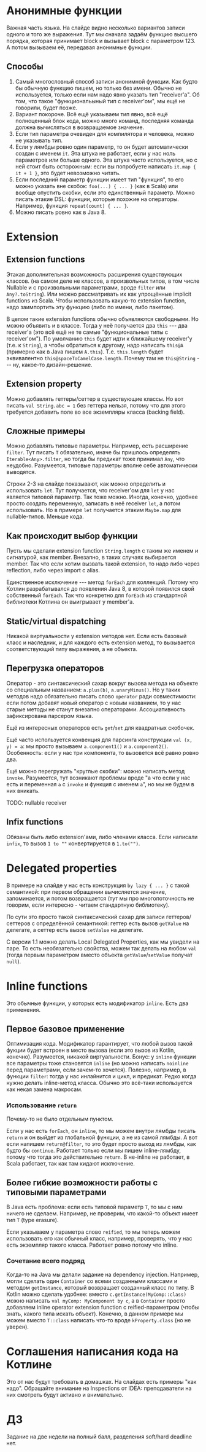 # Анонимные функции

Важная часть языка.
На слайде видно несколько вариантов записи одного и того же выражения.
Тут мы сначала задаём функцию высшего порядка, которая принимает block и вызывает block с параметром 123.
А потом вызываем её, передавая анонимные функции.

## Способы
1. Самый многословный способ записи анонимной функции.
   Как будто бы обычную функцию пишем, но только без имени.
   Обычно не используется, только если нам надо явно указать
   тип "receiver'а". Об том, что такое "функциональыный тип
   с receiver'ом", мы ещё не говорили, будет позже.
2. Вариант покороче.
   Всё ещё указываем тип явно, всё ещё полноценный блок кода,
   можно много команд,
   последняя команда должна вычисляться в возвращаемое значение.
3. Если тип параметра очевиден для компилятора и человека, можно не указывать тип.
4. Если у лямбды ровно один параметр, то он будет автоматически создан с именем `it`.
   Эта штука не работает, если у нас ноль параметров или больше одного.
   Эта штука часто используется, но с ней стоит быть осторожным:
   если вы попробуете написать `it.map { it + 1 }`, это будет невозможно читать.
5. Если последний параметр функции имеет тип "функция", то его можно указать вне скобок:
   `foo(...) { ... }` (как в Scala) или вообще опустить скобки, если это единственный параметр.
   Можно писать этакие DSL: функции, которые похожие на операторы.
   Например, функция `repeat(count) { ... }`.
6. Можно писать ровно как в Java 8.

# Extension
## Extension functions
Этакая дополнительная возможность расширения существующих классов.
(на самом деле не классов, а произвольных типов, в том числе Nullable
и с произвольными параметрами, вроде `filter` или `Any?.toString`).
Или можно рассматривать их как упрощённые implicit functions из Scala.
Чтобы использовать какую-то extension function, надо заимпортить эту функцию (либо по имени, либо пакетом).

В целом такие extension functions обычно объявляются свободными.
Но можно объявить и в классе.
Тогда у неё получается два `this` --- два receiver'а
(это всё ещё не те самые "функциональные типы с receiver'ом").
По умолчанию `this` будет идти к ближайшему receiver'у (т.е. к `String`),
а чтобы обратиться к другому, надо написать `this@A` (примерно как в Java пишем `A.this`).
Т.е. `this.length` будет эквивалентно `this@spaceToCamelCase.length`.
Почему там не `this@String` --- ну, какое-то дизайн-решение.

## Extension property
Можно добавлять геттеры/сеттер в существующие классы.
Но вот писать `val String.abc = 1` без геттера нельзя, потому что для этого
требуется добавить поле во все экземпляры класса (backing field).

## Сложные примеры
Можно добавлять типовые параметры.
Например, есть расширение `filter`. Тут писать `T` обязательно, иначе бы пришлось
определять `Iterable<Any>.filter`, но тогда бы предикат тоже принимал `Any`, что неудобно.
Разумеется, типовые параметры вполне себе автоматически выводятся.

Строки 2-3 на слайде показывают, как можно определить и использовать `let`.
Тут получается, что receiver'ом для `let` у нас является типовой параметр.
Так тоже можно.
Иногда, конечно, удобнее просто создать переменную, записать в неё receiver `let`, а потом использовать.
Но в примере `let` получается этаким `Maybe.map` для nullable-типов. Меньше кода.

## Как происходит выбор функции
Пусть мы сделали extension function `String.length` с таким же именем и сигнатурой, как member.
Внезапно, в таких случаях выбирается member.
Так что если хотим вызвать такой extension, то надо либо через reflection, либо через import с alias.

Единственное исключение --- метод `forEach` для коллекций.
Потому что Котлин разрабатывался до появления Java 8, в которой появился свой собственный `forEach`.
Так что конкретно для `forEach` из стандартной библиотеки Котлина он выигрывает у member'а.

## Static/virtual dispatching 
Никакой виртуальности у extension методов нет.
Если есть базовый класс и наследник, и для каждого есть extension метод,
то вызывается соответствующий типу выражения, а не объекта.

## Перегрузка операторов
Оператор - это синтаксический сахар вокруг вызова метода на объекте
со специальным названием: `a.plus(b)`, `a.unaryMinus()`.
Но у таких методов надо обязательно писать слово `operator` ради совместимости:
если потом добавят новый оператор с новым названием, то у нас старые методы не станут внезапно операторами.
Ассоциативность зафиксирована парсером языка.

Ещё из интересных операторов есть `get`/`set` для квадратных скобочек.

Ещё часто используется конвенция для парсинга конструкции `val (x, y) = a`:
мы просто вызываем `a.component1()` и `a.component2()`.
Особенность: если у нас три компонента, то вызовется всё равно ровно два.

Ещё можно перегружать "круглые скобки": можно написать метод `invoke`.
Разумеется, тут возникают проблемы вроде "а что если у нас есть и переменная
`a` с `invoke` и функция с именем `a`", но мы не будем в них вникать.

TODO: nullable receiver

## Infix functions
Обязаны быть либо extension'ами, либо членами класса.
Если написали `infix`, то вызов `1 to ""` конвертируется в `1.to("")`.

# Delegated properties
В примере на слайде у нас есть конструкция `by lazy { ... }` с такой семантикой:
при первом обращении вычисляется значение, запоминается, и потом возвращается
(тут мы про многопоточность не говорим, если интересно - читаем стандартную библиотеку).

По сути это просто такой синтаксический сахар для записи геттеров/сеттеров
с определённой семантикой: геттер есть вызов `getValue` на делегате,
а сеттер есть вызов `setValue` на делегате.

С версии 1.1 можно делать Local Delegated Properties, как мы увидели на паре.
То есть необязательно свойства, можем так делать на любом `val` (тогда первым параметром
вместо объекта `getValue`/`setValue` получат `null`).

# Inline functions
Это обычные функции, у которых есть модификатор `inline`.
Есть два применения.

## Первое базовое применение
Оптимизация кода.
Модификатор гарантирует, что любой вызов такой фукции будет встроен
в место вызова (если это вызов из Kotlin, конечно).
Разумеется, никакой виртуальности.
Бонус: у `inline` функции все параметры тоже становятся `inline`
(но можно написать `noinline` перед параметрами, если зачем-то хочется).
Полезно, например, в функции `filter`: тогда у нас инлайнится и цикл, и предикат.
Редко когда нужно делать inline-метод класса.
Обычно это всё-таки используется как некая замена макросам.

### Использование `return`
Почему-то не было отдельным пунктом.

Если у нас есть `forEach`, он `inline`, то мы можем внутри лямбды
писать `return` и он выйдет из глобальной функции, а не из самой лямбды.
А вот если напишем `return@filter`, то это будет просто выход из лямбды, как будто бы `continue`.
Работает только если мы пишем inline-лямбду, потому что тогда это действительно `return`.
В не-inline не работает, в Scala работает, так как там кидают исключение.

## Более гибкие возможности работы с типовыми параметрами
В Java есть проблема: если есть типовой параметр `T`, то мы с ним ничего не сделаем.
Например, не проверим, что какой-то объект имеет тип `T` (type erasure).

Если указываем у параметра слово `reified`, то мы теперь можем использовать его как обычный
класс, например, проверять, что у нас есть экземпляр такого класса.
Работает ровно потому что inline.

### Сочетание всего подряд
Когда-то на Java мы делали задание на dependency injection.
Например, могли сделать один `Container` со всеми созданными классами и
методом `getInstance`, который возвращает созданный класс по типу.
В Kotlin можно сделать удобнее: вместо `c.getInstance(MyComp::class)` можно
написать `val myComp: MyComponent by c`, а в `Container` просто добавляем
inline operator extension function с reified-параметром (чтобы знать, какого типа
искать объект).
Конечно, в данном примере мы можем вместо `T::class` написать что-то вроде
`kProperty.class` (но не уверен).

# Соглашения написания кода на Котлине
Это от нас будут требовать в домашках.
На слайдах есть примеры "как надо".
Обращайте внимание на Inspections от IDEA: преподаватели на них смотреть будут активно и внимательно.

# ДЗ
Задание на две недели на полный балл, разделения soft/hard deadline нет.
